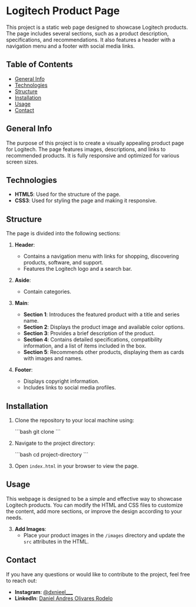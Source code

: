 ﻿
# Logitech Product Page

This project is a static web page designed to showcase Logitech products. The page includes several sections, such as a product description, specifications, and recommendations. It also features a header with a navigation menu and a footer with social media links.

## Table of Contents

- [General Info](#general-info)
- [Technologies](#technologies)
- [Structure](#structure)
- [Installation](#installation)
- [Usage](#usage)
- [Contact](#contact)

## General Info

The purpose of this project is to create a visually appealing product page for Logitech. The page features images, descriptions, and links to recommended products. It is fully responsive and optimized for various screen sizes.

## Technologies

- **HTML5**: Used for the structure of the page.
- **CSS3**: Used for styling the page and making it responsive.

## Structure

The page is divided into the following sections:

1. **Header**:
   - Contains a navigation menu with links for shopping, discovering products, software, and support.
   - Features the Logitech logo and a search bar.

2. **Aside**:
   - Contain categories.

3. **Main**:
   - **Section 1**: Introduces the featured product with a title and series name.
   - **Section 2**: Displays the product image and available color options.
   - **Section 3**: Provides a brief description of the product.
   - **Section 4**: Contains detailed specifications, compatibility information, and a list of items included in the box.
   - **Section 5**: Recommends other products, displaying them as cards with images and names.

4. **Footer**:
   - Displays copyright information.
   - Includes links to social media profiles.

## Installation

1. Clone the repository to your local machine using:

   \`\`\`bash
   git clone <repository-url>
   \`\`\`

2. Navigate to the project directory:

   \`\`\`bash
   cd project-directory
   \`\`\`

3. Open `index.html` in your browser to view the page.

## Usage

This webpage is designed to be a simple and effective way to showcase Logitech products. You can modify the HTML and CSS files to customize the content, add more sections, or improve the design according to your needs.

3. **Add Images**:
   - Place your product images in the `/images` directory and update the `src` attributes in the HTML.

## Contact

If you have any questions or would like to contribute to the project, feel free to reach out:

- **Instagram**: [@dxnieel___](https://www.instagram.com/dxnieel___)
- **LinkedIn**: [Daniel Andres Olivares Rodelo](https://www.linkedin.com/in/daniel-andres-olivares-rodelo-664a862b7/)

